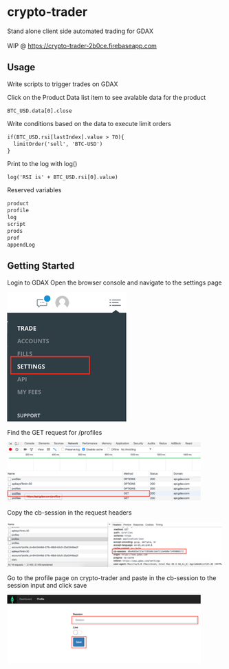 # crypto-trader

Stand alone client side automated trading for GDAX
</br>
</br>
WIP @ https://crypto-trader-2b0ce.firebaseapp.com


## Usage

Write scripts to trigger trades on GDAX

Click on the Product Data list item to see avalable data for the product 
```
BTC_USD.data[0].close
```

Write conditions based on the data to execute limit orders 

```
if(BTC_USD.rsi[lastIndex].value > 70){
  limitOrder('sell', 'BTC-USD')
}
```

Print to the log with log()

```
log('RSI is' + BTC_USD.rsi[0].value)
```

Reserved variables

```
product
profile
log
script
prods
prof
appendLog
```

## Getting Started

Login to GDAX
Open the browser console and navigate to the settings page

<img src="/public/step1.png" height="300">

Find the GET request for /profiles

<img src="/public/step2.png" width="450">

Copy the cb-session in the request headers

<img src="/public/step3.png" width="500">

Go to the profile page on crypto-trader and paste in the cb-session to the session input and click save

<img src="/public/step4.png" width="450">
